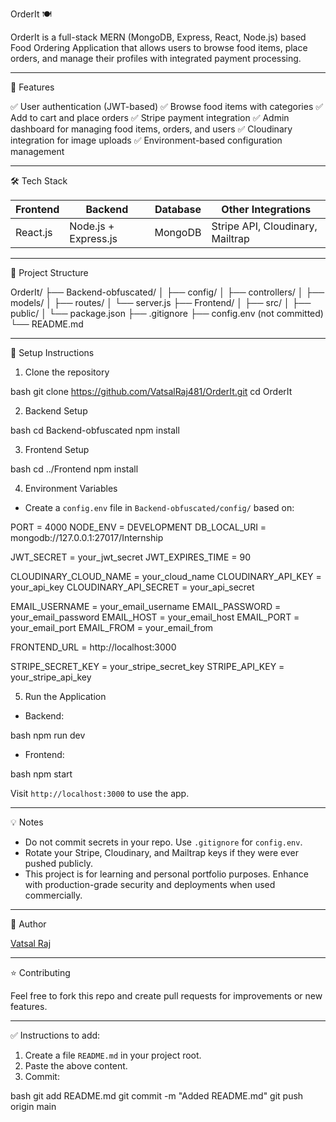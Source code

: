 
 OrderIt 🍽️

OrderIt is a full-stack MERN (MongoDB, Express, React, Node.js) based Food Ordering Application that allows users to browse food items, place orders, and manage their profiles with integrated payment processing.

---

 🚀 Features

✅ User authentication (JWT-based)
✅ Browse food items with categories
✅ Add to cart and place orders
✅ Stripe payment integration
✅ Admin dashboard for managing food items, orders, and users
✅ Cloudinary integration for image uploads
✅ Environment-based configuration management

---

 🛠️ Tech Stack

| Frontend | Backend              | Database | Other Integrations               |
| -------- | -------------------- | -------- | -------------------------------- |
| React.js | Node.js + Express.js | MongoDB  | Stripe API, Cloudinary, Mailtrap |

---

 📁 Project Structure


OrderIt/
├── Backend-obfuscated/
│   ├── config/
│   ├── controllers/
│   ├── models/
│   ├── routes/
│   └── server.js
├── Frontend/
│   ├── src/
│   ├── public/
│   └── package.json
├── .gitignore
├── config.env (not committed)
└── README.md


---

 🔧 Setup Instructions

1. Clone the repository

bash
git clone https://github.com/VatsalRaj481/OrderIt.git
cd OrderIt


2. Backend Setup

bash
cd Backend-obfuscated
npm install


3. Frontend Setup

bash
cd ../Frontend
npm install


4. Environment Variables

* Create a `config.env` file in `Backend-obfuscated/config/` based on:


PORT = 4000
NODE_ENV = DEVELOPMENT
DB_LOCAL_URI = mongodb://127.0.0.1:27017/Internship

JWT_SECRET = your_jwt_secret
JWT_EXPIRES_TIME = 90

CLOUDINARY_CLOUD_NAME = your_cloud_name
CLOUDINARY_API_KEY = your_api_key
CLOUDINARY_API_SECRET = your_api_secret

EMAIL_USERNAME = your_email_username
EMAIL_PASSWORD = your_email_password
EMAIL_HOST = your_email_host
EMAIL_PORT = your_email_port
EMAIL_FROM = your_email_from

FRONTEND_URL = http://localhost:3000

STRIPE_SECRET_KEY = your_stripe_secret_key
STRIPE_API_KEY = your_stripe_api_key


5. Run the Application

* Backend:

bash
npm run dev


* Frontend:

bash
npm start


Visit `http://localhost:3000` to use the app.

---

 💡 Notes

* Do not commit secrets in your repo. Use `.gitignore` for `config.env`.
* Rotate your Stripe, Cloudinary, and Mailtrap keys if they were ever pushed publicly.
* This project is for learning and personal portfolio purposes. Enhance with production-grade security and deployments when used commercially.

---

 🙌 Author

[Vatsal Raj](https://github.com/VatsalRaj481)

---

 ⭐ Contributing

Feel free to fork this repo and create pull requests for improvements or new features.

---

✅ Instructions to add:

1. Create a file `README.md` in your project root.
2. Paste the above content.
3. Commit:

bash
git add README.md
git commit -m "Added README.md"
git push origin main

